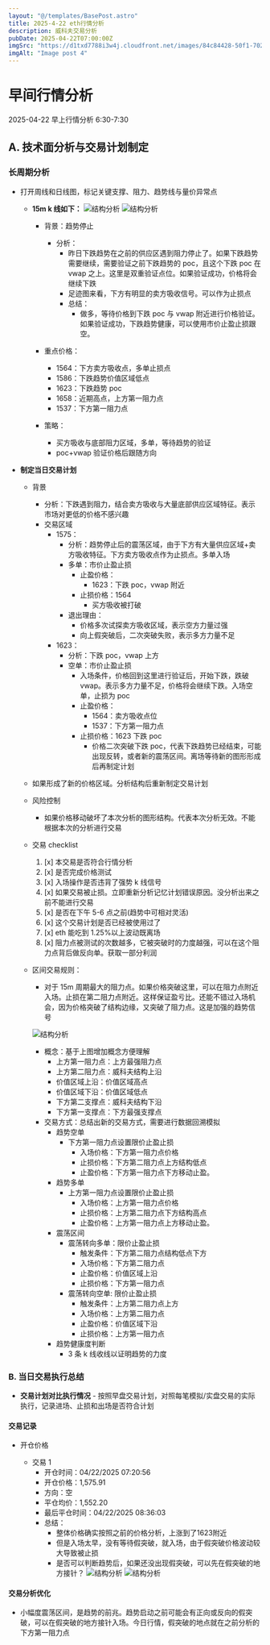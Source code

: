 ```yaml
---
layout: "@/templates/BasePost.astro"
title: 2025-4-22 eth行情分析
description: 威科夫交易分析
pubDate: 2025-04-22T07:00:00Z
imgSrc: "https://d1txd7788i3w4j.cloudfront.net/images/84c84428-50f1-7025-b778-548a97e9da87/2025-04-21/1745278734454-eth-15m.jpg"
imgAlt: "Image post 4"
---
```


# 早间行情分析

2025-04-22 早上行情分析 6:30-7:30

## A. 技术面分析与交易计划制定

### 长周期分析

- 打开周线和日线图，标记关键支撑、阻力、趋势线与量价异常点

  - **15m k 线如下：**
    ![结构分析](https://d1txd7788i3w4j.cloudfront.net/images/84c84428-50f1-7025-b778-548a97e9da87/2025-04-21/1745278734454-eth-15m.jpg)
    ![结构分析](https://d1txd7788i3w4j.cloudfront.net/images/84c84428-50f1-7025-b778-548a97e9da87/2025-04-21/1745278734676-tradinglite-3m.jpg)

    - 背景：趋势停止
      - 分析：
        - 昨日下跌趋势在之前的供应区遇到阻力停止了。如果下跌趋势需要继续，需要验证之前下跌趋势的 poc，且这个下跌 poc 在 vwap 之上。这里是双重验证点位。如果验证成功，价格将会继续下跌
        - 足迹图来看，下方有明显的卖方吸收信号。可以作为止损点
        - 总结：
          - 做多，等待价格到下跌 poc 与 vwap 附近进行价格验证。如果验证成功，下跌趋势健康，可以使用市价止盈止损跟空。
    - 重点价格：

      - 1564：下方卖方吸收点，多单止损点
      - 1586：下跌趋势价值区域低点
      - 1623：下跌趋势 poc
      - 1658：近期高点，上方第一阻力点
      - 1537：下方第一阻力点

    - 策略：
      - 买方吸收与底部阻力区域，多单，等待趋势的验证
      - poc+vwap 验证价格后跟随方向

- **制定当日交易计划**

  - 背景
    - 分析：下跌遇到阻力，结合卖方吸收与大量底部供应区域特征。表示市场对更低的价格不感兴趣
    - 交易区域
      - 1575：
        - 分析：趋势停止后的震荡区域，由于下方有大量供应区域+卖方吸收特征。下方卖方吸收点作为止损点。多单入场
        - 多单：市价止盈止损
          - 止盈价格：
            - 1623：下跌 poc，vwap 附近
          - 止损价格：1564
            - 买方吸收被打破
        - 退出理由：
          - 价格多次试探卖方吸收区域，表示空方力量过强
          - 向上假突破后，二次突破失败，表示多方力量不足
      - 1623：
        - 分析：下跌 poc，vwap 上方
        - 空单：市价止盈止损
          - 入场条件，价格回到这里进行验证后，开始下跌，跌破 vwap。表示多方力量不足，价格将会继续下跌。入场空单，止损为 poc
          - 止盈价格：
            - 1564：卖方吸收点位
            - 1537：下方第一阻力点
          - 止损价格：1623 下跌 poc
            - 价格二次突破下跌 poc，代表下跌趋势已经结束，可能出现反转，或者新的震荡区间。离场等待新的图形形成后再制定计划
  - 如果形成了新的价格区域。分析结构后重新制定交易计划

  - 风险控制
    - 如果价格移动破坏了本次分析的图形结构。代表本次分析无效。不能根据本次的分析进行交易
  - 交易 checklist

    1. [x] 本交易是否符合行情分析
    2. [x] 是否完成价格测试
    3. [x] 入场操作是否违背了强势 k 线信号
    4. [x] 如果交易被止损。立即重新分析记忆计划错误原因。没分析出来之前不能进行交易
    5. [x] 是否在下午 5-6 点之前(趋势中可相对灵活)
    6. [x] 这个交易计划是否已经被使用过了
    7. [x] eth 能吃到 1.25%以上波动既离场
    8. [x] 阻力点被测试的次数越多，它被突破时的力度越强，可以在这个阻力点背后做反向单。获取一部分利润

  - 区间交易规则：

    - 对于 15m 周期最大的阻力点。如果价格突破这里，可以在阻力点附近入场。止损在第二阻力点附近。这样保证盈亏比。还能不错过入场机会，因为价格突破了结构边缘，又突破了阻力点。这是加强的趋势信号

    ![结构分析](https://d1txd7788i3w4j.cloudfront.net/images/84c84428-50f1-7025-b778-548a97e9da87/2025-03-28/1743167232237-tradingview15m.jpg)

    - 概念：基于上图增加概念方便理解
      - 上方第一阻力点：上方最强阻力点
      - 上方第二阻力点：威科夫结构上沿
      - 价值区域上沿：价值区域高点
      - 价值区域下沿：价值区域低点
      - 下方第二支撑点：威科夫结构下沿
      - 下方第一支撑点：下方最强支撑点
    - 交易方式：总结出新的交易方式，需要进行数据回溯模拟
      - 趋势空单
        - 下方第一阻力点设置限价止盈止损
          - 入场价格：下方第一阻力点价格
          - 止损价格：下方第二阻力点上方结构低点
          - 止盈价格：下方第一阻力点下方移动止盈。
      - 趋势多单
        - 上方第一阻力点设置限价止盈止损
          - 入场价格：上方第一阻力点价格
          - 止损价格：上方第二阻力点下方结构高点
          - 止盈价格：上方第一阻力点上方移动止盈。
      - 震荡区间
        - 震荡转向多单：限价止盈止损
          - 触发条件：下方第二阻力点结构低点下方
          - 入场价格：下方第二阻力点
          - 止盈价格：价值区域上沿
          - 止损价格：下方第一阻力点
        - 震荡转向空单: 限价止盈止损
          - 触发条件：上方第二阻力点上方
          - 入场价格：上方第二阻力点
          - 止盈价格：价值区域下沿
          - 止损价格：上方第一阻力点
      - 趋势健康度判断
        - 3 条 k 线收线以证明趋势的力度


### B. 当日交易执行总结

- **交易计划对比执行情况** - 按照早盘交易计划，对照每笔模拟/实盘交易的实际执行，记录进场、止损和出场是否符合计划

#### 交易记录

- 开仓价格

  - 交易 1
    - 开仓时间：04/22/2025 07:20:56
    - 开仓价格：1,575.91
    - 方向：空
    - 平仓均价：1,552.20
    - 最后平仓时间：04/22/2025 08:36:03
    - 总结：
      - 整体价格确实按照之前的价格分析，上涨到了1623附近
      - 但是入场太早，没有等待假突破，就入场，由于假突破价格波动较大导致被止损
      - 是否可以判断趋势后，如果还没出现假突破，可以先在假突破的地方接针？
      ![结构分析](https://d1txd7788i3w4j.cloudfront.net/images/84c84428-50f1-7025-b778-548a97e9da87/2025-04-22/1745325170536-eth-15m-n.jpg)
      ![结构分析](https://d1txd7788i3w4j.cloudfront.net/images/84c84428-50f1-7025-b778-548a97e9da87/2025-04-22/1745325170914-tradinglite-3m-n.jpg)

#### 交易分析优化

- 小幅度震荡区间，是趋势的前兆。趋势启动之前可能会有正向或反向的假突破，可以在假突破的地方接针入场。今日行情，假突破的地点就在之前分析的下方第一阻力点
